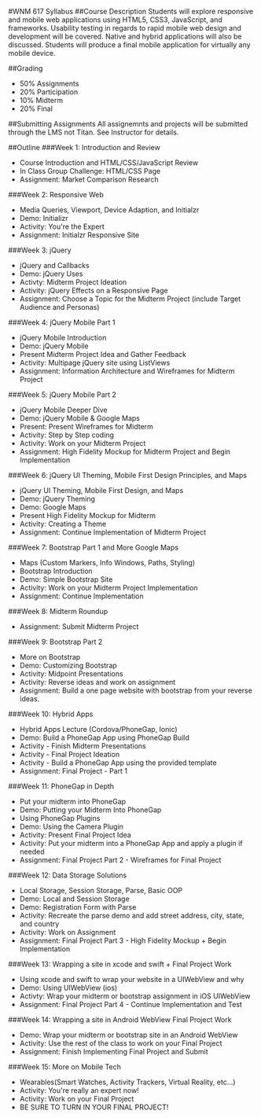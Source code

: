 #WNM 617 Syllabus
##Course Description
Students will explore responsive and mobile web applications using HTML5, CSS3, JavaScript, and frameworks. Usability testing in regards to rapid mobile web design and development will be covered. Native and hybrid applications will also be discussed. Students will produce a final mobile application for virtually any mobile device.

##Grading
-	50% Assignments
-	20% Participation
-	10% Midterm
-	20% Final

##Submitting Assignments
All assignemnts and projects will be submitted through the LMS
not Titan.  See Instructor for details.

##Outline
###Week 1: Introduction and Review
-	Course Introduction and HTML/CSS/JavaScript Review
-	In Class Group Challenge: HTML/CSS Page
-	Assignment: Market Comparison Research

###Week 2: Responsive Web
-	Media Queries, Viewport, Device Adaption, and Initialzr
-	Demo: Initializr
-	Activity: You're the Expert
-	Assignment:  Initialzr Responsive Site

###Week 3: jQuery
-	jQuery and Callbacks
-	Demo: jQuery Uses
-	Activty: Midterm Project Ideation
-	Activity: jQuery Effects on a Responsive Page
-	Assignment: Choose a Topic for the Midterm Project (include Target Audience and Personas)

###Week 4: jQuery Mobile Part 1
-	jQuery Mobile Introduction
-	Demo: jQuery Mobile
-	Present Midterm Project Idea and Gather Feedback
-	Activity: Multipage jQuery site using ListViews
-	Assignment: Information Architecture and Wireframes for Midterm Project

###Week 5: jQuery Mobile Part 2
-	jQuery Mobile Deeper Dive
-	Demo: jQuery Mobile & Google Maps
-	Present: Present Wireframes for Midterm
-	Activity: Step by Step coding
-   Activity: Work on your Midterm Project
-	Assignment: High Fidelity Mockup for Midterm Project and Begin Implementation

###Week 6: jQuery UI Theming, Mobile First Design Principles, and Maps
-	jQuery UI Theming, Mobile First Design, and Maps
-	Demo: jQuery Theming
-	Demo: Google Maps
-	Present High Fidelity Mockup for Midterm
-	Activity: Creating a Theme
-	Assignment: Continue Implementation of Midterm Project

###Week 7: Bootstrap Part 1 and More Google Maps
- Maps (Custom Markers, Info Windows, Paths, Styling)
-	Bootstrap Introduction
-	Demo: Simple Bootstrap Site
-	Activity: Work on your Midterm Project Implementation
-	Assignment: Continue Implementation

###Week 8: Midterm Roundup
-	Assignment: Submit Midterm Project

###Week 9: Bootstrap Part 2
-	More on Bootstrap 
-	Demo: Customizing Bootstrap
-	Activity: Midpoint Presentations
-	Activity: Reverse ideas and work on assignment 
-	Assignment: Build a one page website with bootstrap from your reverse ideas.  

###Week 10: Hybrid Apps
-	Hybrid Apps Lecture (Cordova/PhoneGap, Ionic)
-	Demo: Build a PhoneGap App using PhoneGap Build
-	Activity - Finish Midterm Presentations
-	Activity - Final Project Ideation
-	Activity - Build a PhoneGap App using the provided template
-	Assignment: Final Project - Part 1

###Week 11: PhoneGap in Depth
-	Put your midterm into PhoneGap
-	Demo: Putting your Midterm Into PhoneGap
-	Using PhoneGap Plugins
-	Demo: Using the Camera Plugin
-	Activity: Present Final Project Idea
-	Activity: Put your midterm into a PhoneGap App and apply a plugin if needed
-	Assignment: Final Project Part 2 - Wireframes for Final Project 

###Week 12: Data Storage Solutions
-	Local Storage, Session Storage, Parse, Basic OOP
-	Demo: Local and Session Storage
-	Demo: Registration Form with Parse
-	Activity: Recreate the parse demo and add street address, city, state, and country
-	Activity: Work on Assignment
-	Assignment: Final Project Part 3 - High Fidelity Mockup + Begin Implementation

###Week 13: Wrapping a site in xcode and swift + Final Project Work
-	Using xcode and swift to wrap your website in a UIWebView and why
-	Demo: Using UIWebView (ios)
-	Activty: Wrap your midterm or bootstrap assignment in iOS UIWebView
-	Assignment: Final Project Part 4 - Continue Implementation and Test

###Week 14: Wrapping a site in Android WebView Final Project Work
- Demo: Wrap your midterm or bootstrap site in an Android WebView
-	Activity: Use the rest of the class to work on your Final Project
-	Assignment: Finish Implementing Final Project and Submit

###Week 15: More on Mobile Tech
-	Wearables(Smart Watches, Activity Trackers, Virtual Reality, etc...)
-	Activity: You're really an expert now!
-	Activity: Work on your Final Project
- BE SURE TO TURN IN YOUR FINAL PROJECT!

